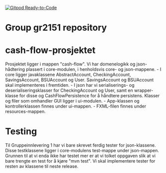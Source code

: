 [![Gitpod Ready-to-Code](https://img.shields.io/badge/Gitpod-Ready--to--Code-blue?logo=gitpod)](https://gitpod.stud.ntnu.no/#https://gitlab.stud.idi.ntnu.no/it1901/groups-2021/gr2151/gr2151/-/tree/master/cash-flow)

# Group gr2151 repository 

# cash-flow-prosjektet

Prosjektet ligger i mappen "cash-flow". 
Vi har domenelogikk og json-hådtering plassert i core-modulen, i henholdsvis core- og json-mappene. 
    - I core ligger javaklassene AbstractAccount, CheckingAccount, SavingsAccount, BSUAccount og User. SavingsAccount og BSUAccount skal implementeres i fremtiden.
    - I json har vi serialiserings- og deserialiseringsklasser for CheckingAccount og User, samt en wrapper-klasse for disse og CashFlowPersistence for å håndtere persistens.
Klasser og filer som omhandler GUI ligger i ui-modulen.
    - App-klassen og kontrollerklassen finnes under ui-mappen.
    - FXML-filen finnes under resources-mappen.

# Testing

Til Gruppeinnlevering 1 har vi bare skrevet ferdig tester for json-klassene. Disse testklassene ligger i core-modulens test-mappe under json-mappen.
Grunnen til at vi enda ikke har testet mer er at vi tolket oppgaven slik at vi bare trengte en test for å kjøre "mvn test". 
Vi skal implementere tester for resten av klassene til neste release.
